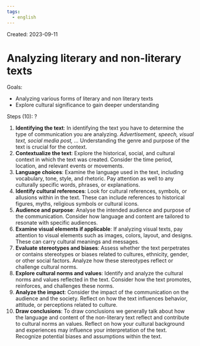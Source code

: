 ```yaml
---
tags:
  - english
---
```

Created: 2023-09-11

# Analyzing literary and non-literary texts
Goals:
- Analyzing various forms of literary and non literary texts
- Explore cultural significance to gain deeper understanding

Steps (10):
?
1. **Identifying the text**: In identifying the text you have to determine the type of communication you are analyzing. *Advertisement, speech, visual text, social media post, …* Understanding the genre and purpose of the text is crucial for the context.
2. **Contextualize the text**: Explore the historical, social, and cultural context in which the text was created. Consider the time period, location, and relevant events or movements.
3. **Language choices**: Examine the language used in the text, including vocabulary, tone, style, and rhetoric. Pay attention as well to any culturally specific words, phrases, or explanations.
4. **Identify cultural references**: Look for cultural references, symbols, or allusions within in the text. These can include references to historical figures, myths, religious symbols or cultural icons.
5. **Audience and purpose**: Analyse the intended audience and purpose of the communication. Consider how language and content are tailored to resonate with specific audiences.
6. **Examine visual elements if applicable**: If analyzing visual texts, pay attention to visual elements such as images, colors, layout, and designs. These can carry cultural meanings and messages.
7. **Evaluate stereotypes and biases**: Assess whether the text perpetrates or contains stereotypes or biases related to cultures, ethnicity, gender, or other social factors. Analyze how these stereotypes reflect or challenge cultural norms.
8. **Explore cultural norms and values**: Identify and analyze the cultural norms and values reflected in the text. Consider how the text promotes, reinforces, and challenges these norms.
9. **Analyze the impact**: Consider the impact of the communication on the audience and the society. Reflect on how the text influences behavior, attitude, or perceptions related to culture. 
10. **Draw conclusions**: To draw conclusions we generally talk about how the language and content of the non-literary text reflect and contribute to cultural norms an values. Reflect on how your cultural background and experiences may influence your interpretation of the text. Recognize potential biases and assumptions within the text.
<!--SR:!2023-09-19,4,210-->

